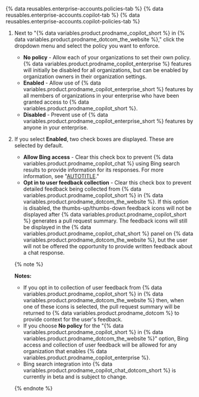 {% data reusables.enterprise-accounts.policies-tab %}
{% data reusables.enterprise-accounts.copilot-tab %}
{% data reusables.enterprise-accounts.copilot-policies-tab %}
1. Next to "{% data variables.product.prodname_copilot_short %} in {% data variables.product.prodname_dotcom_the_website %}," click the dropdown menu and select the policy you want to enforce.

   - **No policy** - Allow each of your organizations to set their own policy. {% data variables.product.prodname_copilot_enterprise %} features will initially be disabled for all organizations, but can be enabled by organization owners in their organization settings.
   - **Enabled** - Allow use of {% data variables.product.prodname_copilot_enterprise_short %} features by all members of organizations in your enterprise who have been granted access to {% data variables.product.prodname_copilot_short %}.
   - **Disabled** - Prevent use of {% data variables.product.prodname_copilot_enterprise_short %} features by anyone in your enterprise.

1. If you select **Enabled**, two check boxes are displayed. These are selected by default.

   - **Allow Bing access** - Clear this check box to prevent {% data variables.product.prodname_copilot_chat %} using Bing search results to provide information for its responses. For more information, see "[AUTOTITLE](/copilot/github-copilot-enterprise/copilot-chat-in-github/using-github-copilot-chat-in-githubcom)."
   - **Opt in to user feedback collection** - Clear this check box to prevent detailed feedback being collected from {% data variables.product.prodname_copilot_short %} in {% data variables.product.prodname_dotcom_the_website %}. If this option is disabled, the thumbs-up/thumbs-down feedback icons will not be displayed after {% data variables.product.prodname_copilot_short %} generates a pull request summary. The feedback icons will still be displayed in the {% data variables.product.prodname_copilot_chat_short %} panel on {% data variables.product.prodname_dotcom_the_website %}, but the user will not be offered the opportunity to provide written feedback about a chat response.

   {% note %}

   **Notes:**
   - If you opt in to collection of user feedback from {% data variables.product.prodname_copilot_short %} in {% data variables.product.prodname_dotcom_the_website %} then, when one of these icons is selected, the pull request summary will be returned to {% data variables.product.prodname_dotcom %} to provide context for the user's feedback.
   - If you choose **No policy** for the "{% data variables.product.prodname_copilot_short %} in {% data variables.product.prodname_dotcom_the_website %}" option, Bing access and collection of user feedback will be allowed for any organization that enables {% data variables.product.prodname_copilot_enterprise %}.
   - Bing search integration into {% data variables.product.prodname_copilot_chat_dotcom_short %} is currently in beta and is subject to change.

   {% endnote %}
